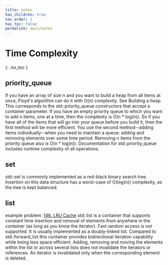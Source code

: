 ```yaml
---
title: notes
has_children: true
nav_order: 1
has_toc: false
permalink: docs/notes
---
```

#  Time Complexity
{: .no_toc }

## priority_queue
If you have an array of size n and you want to build a heap from all items at once, Floyd's algorithm can do it with O(n) complexity. See Building a heap. This corresponds to the std::priority_queue constructors that accept a container parameter.
If you have an empty priority queue to which you want to add n items, one at a time, then the complexity is O(n * log(n)).
So if you have all of the items that will go into your queue before you build it, then the first method will be more efficient. You use the second method--adding items individually--when you need to maintain a queue: adding and removing elements over some time period.
Removing n items from the priority queue also is O(n * log(n)).
Documentation for std::priority_queue includes runtime complexity of all operations.

## set
std::set is commonly implemented as a red-black binary search tree. Insertion on this data structure has a worst-case of O(log(n)) complexity, as the tree is kept balanced.

## list
example problem: 
[146. LRU Cache](/docs/146)
std::list is a container that supports constant time insertion and removal of elements from anywhere in the container (as long as you know the iterator). Fast random access is not supported. It is usually implemented as a doubly-linked list. Compared to std::forward_list this container provides bidirectional iteration capability while being less space efficient.
Adding, removing and moving the elements within the list or across several lists does not invalidate the iterators or references. An iterator is invalidated only when the corresponding element is deleted.